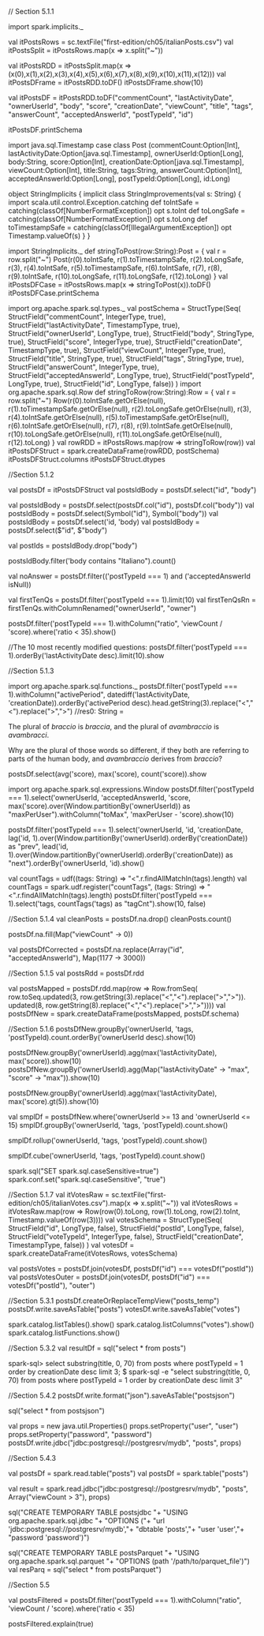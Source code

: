 
// Section 5.1.1

import spark.implicits._

val itPostsRows = sc.textFile("first-edition/ch05/italianPosts.csv")
val itPostsSplit = itPostsRows.map(x => x.split("~"))

val itPostsRDD = itPostsSplit.map(x => (x(0),x(1),x(2),x(3),x(4),x(5),x(6),x(7),x(8),x(9),x(10),x(11),x(12)))
val itPostsDFrame = itPostsRDD.toDF()
itPostsDFrame.show(10)

val itPostsDF = itPostsRDD.toDF("commentCount", "lastActivityDate", "ownerUserId", "body", "score", "creationDate", "viewCount", "title", "tags", "answerCount", "acceptedAnswerId", "postTypeId", "id")

itPostsDF.printSchema

import java.sql.Timestamp
case class Post (commentCount:Option[Int], lastActivityDate:Option[java.sql.Timestamp],
  ownerUserId:Option[Long], body:String, score:Option[Int], creationDate:Option[java.sql.Timestamp],
  viewCount:Option[Int], title:String, tags:String, answerCount:Option[Int],
  acceptedAnswerId:Option[Long], postTypeId:Option[Long], id:Long)

object StringImplicits {
   implicit class StringImprovements(val s: String) {
      import scala.util.control.Exception.catching
      def toIntSafe = catching(classOf[NumberFormatException]) opt s.toInt
      def toLongSafe = catching(classOf[NumberFormatException]) opt s.toLong
      def toTimestampSafe = catching(classOf[IllegalArgumentException]) opt Timestamp.valueOf(s)
   }
}

import StringImplicits._
def stringToPost(row:String):Post = {
  val r = row.split("~")
  Post(r(0).toIntSafe,
    r(1).toTimestampSafe,
    r(2).toLongSafe,
    r(3),
    r(4).toIntSafe,
    r(5).toTimestampSafe,
    r(6).toIntSafe,
    r(7),
    r(8),
    r(9).toIntSafe,
    r(10).toLongSafe,
    r(11).toLongSafe,
    r(12).toLong)
}
val itPostsDFCase = itPostsRows.map(x => stringToPost(x)).toDF()
itPostsDFCase.printSchema

import org.apache.spark.sql.types._
val postSchema = StructType(Seq(
  StructField("commentCount", IntegerType, true),
  StructField("lastActivityDate", TimestampType, true),
  StructField("ownerUserId", LongType, true),
  StructField("body", StringType, true),
  StructField("score", IntegerType, true),
  StructField("creationDate", TimestampType, true),
  StructField("viewCount", IntegerType, true),
  StructField("title", StringType, true),
  StructField("tags", StringType, true),
  StructField("answerCount", IntegerType, true),
  StructField("acceptedAnswerId", LongType, true),
  StructField("postTypeId", LongType, true),
  StructField("id", LongType, false))
  )
import org.apache.spark.sql.Row
def stringToRow(row:String):Row = {
  val r = row.split("~")
  Row(r(0).toIntSafe.getOrElse(null),
    r(1).toTimestampSafe.getOrElse(null),
    r(2).toLongSafe.getOrElse(null),
    r(3),
    r(4).toIntSafe.getOrElse(null),
    r(5).toTimestampSafe.getOrElse(null),
    r(6).toIntSafe.getOrElse(null),
    r(7),
    r(8),
    r(9).toIntSafe.getOrElse(null),
    r(10).toLongSafe.getOrElse(null),
    r(11).toLongSafe.getOrElse(null),
    r(12).toLong)
}
val rowRDD = itPostsRows.map(row => stringToRow(row))
val itPostsDFStruct = spark.createDataFrame(rowRDD, postSchema)
itPostsDFStruct.columns
itPostsDFStruct.dtypes

//Section 5.1.2

val postsDf = itPostsDFStruct
val postsIdBody = postsDf.select("id", "body")

val postsIdBody = postsDf.select(postsDf.col("id"), postsDf.col("body"))
val postsIdBody = postsDf.select(Symbol("id"), Symbol("body"))
val postsIdBody = postsDf.select('id, 'body)
val postsIdBody = postsDf.select($"id", $"body")

val postIds = postsIdBody.drop("body")

postsIdBody.filter('body contains "Italiano").count()

val noAnswer = postsDf.filter(('postTypeId === 1) and ('acceptedAnswerId isNull))

val firstTenQs = postsDf.filter('postTypeId === 1).limit(10)
val firstTenQsRn = firstTenQs.withColumnRenamed("ownerUserId", "owner")

postsDf.filter('postTypeId === 1).withColumn("ratio", 'viewCount / 'score).where('ratio < 35).show()

//The 10 most recently modified questions:
postsDf.filter('postTypeId === 1).orderBy('lastActivityDate desc).limit(10).show

//Section 5.1.3

import org.apache.spark.sql.functions._
postsDf.filter('postTypeId === 1).withColumn("activePeriod", datediff('lastActivityDate, 'creationDate)).orderBy('activePeriod desc).head.getString(3).replace("&lt;","<").replace("&gt;",">")
//res0: String = <p>The plural of <em>braccio</em> is <em>braccia</em>, and the plural of <em>avambraccio</em> is <em>avambracci</em>.</p><p>Why are the plural of those words so different, if they both are referring to parts of the human body, and <em>avambraccio</em> derives from <em>braccio</em>?</p>

postsDf.select(avg('score), max('score), count('score)).show


import org.apache.spark.sql.expressions.Window
postsDf.filter('postTypeId === 1).select('ownerUserId, 'acceptedAnswerId, 'score, max('score).over(Window.partitionBy('ownerUserId)) as "maxPerUser").withColumn("toMax", 'maxPerUser - 'score).show(10)

postsDf.filter('postTypeId === 1).select('ownerUserId, 'id, 'creationDate, lag('id, 1).over(Window.partitionBy('ownerUserId).orderBy('creationDate)) as "prev", lead('id, 1).over(Window.partitionBy('ownerUserId).orderBy('creationDate)) as "next").orderBy('ownerUserId, 'id).show()



val countTags = udf((tags: String) => "&lt;".r.findAllMatchIn(tags).length)
val countTags = spark.udf.register("countTags", (tags: String) => "&lt;".r.findAllMatchIn(tags).length)
postsDf.filter('postTypeId === 1).select('tags, countTags('tags) as "tagCnt").show(10, false)

//Section 5.1.4
val cleanPosts = postsDf.na.drop()
cleanPosts.count()

postsDf.na.fill(Map("viewCount" -> 0))

val postsDfCorrected = postsDf.na.replace(Array("id", "acceptedAnswerId"), Map(1177 -> 3000))

//Section 5.1.5
val postsRdd = postsDf.rdd

val postsMapped = postsDf.rdd.map(row => Row.fromSeq(
  row.toSeq.updated(3, row.getString(3).replace("&lt;","<").replace("&gt;",">")).
    updated(8, row.getString(8).replace("&lt;","<").replace("&gt;",">"))))
val postsDfNew = spark.createDataFrame(postsMapped, postsDf.schema)

//Section 5.1.6
postsDfNew.groupBy('ownerUserId, 'tags, 'postTypeId).count.orderBy('ownerUserId desc).show(10)

postsDfNew.groupBy('ownerUserId).agg(max('lastActivityDate), max('score)).show(10)
postsDfNew.groupBy('ownerUserId).agg(Map("lastActivityDate" -> "max", "score" -> "max")).show(10)

postsDfNew.groupBy('ownerUserId).agg(max('lastActivityDate), max('score).gt(5)).show(10)

val smplDf = postsDfNew.where('ownerUserId >= 13 and 'ownerUserId <= 15)
smplDf.groupBy('ownerUserId, 'tags, 'postTypeId).count.show()

smplDf.rollup('ownerUserId, 'tags, 'postTypeId).count.show()

smplDf.cube('ownerUserId, 'tags, 'postTypeId).count.show()

spark.sql("SET spark.sql.caseSensitive=true")
spark.conf.set("spark.sql.caseSensitive", "true")

//Section 5.1.7
val itVotesRaw = sc.textFile("first-edition/ch05/italianVotes.csv").map(x => x.split("~"))
val itVotesRows = itVotesRaw.map(row => Row(row(0).toLong, row(1).toLong, row(2).toInt, Timestamp.valueOf(row(3))))
val votesSchema = StructType(Seq(
  StructField("id", LongType, false),
  StructField("postId", LongType, false),
  StructField("voteTypeId", IntegerType, false),
  StructField("creationDate", TimestampType, false))
  )
val votesDf = spark.createDataFrame(itVotesRows, votesSchema)

val postsVotes = postsDf.join(votesDf, postsDf("id") === votesDf("postId"))
val postsVotesOuter = postsDf.join(votesDf, postsDf("id") === votesDf("postId"), "outer")

//Section 5.3.1
postsDf.createOrReplaceTempView("posts_temp")
postsDf.write.saveAsTable("posts")
votesDf.write.saveAsTable("votes")

spark.catalog.listTables().show()
spark.catalog.listColumns("votes").show()
spark.catalog.listFunctions.show()

//Section 5.3.2
val resultDf = sql("select * from posts")

spark-sql> select substring(title, 0, 70) from posts where postTypeId = 1 order by creationDate desc limit 3;
$ spark-sql -e "select substring(title, 0, 70) from posts where postTypeId = 1 order by creationDate desc limit 3"

//Section 5.4.2
postsDf.write.format("json").saveAsTable("postsjson")

sql("select * from postsjson")

val props = new java.util.Properties()
props.setProperty("user", "user")
props.setProperty("password", "password")
postsDf.write.jdbc("jdbc:postgresql://postgresrv/mydb", "posts", props)

//Section 5.4.3

val postsDf = spark.read.table("posts")
val postsDf = spark.table("posts")

val result = spark.read.jdbc("jdbc:postgresql://postgresrv/mydb", "posts", Array("viewCount > 3"), props)

sql("CREATE TEMPORARY TABLE postsjdbc "+
  "USING org.apache.spark.sql.jdbc "+
  "OPTIONS ("+
    "url 'jdbc:postgresql://postgresrv/mydb',"+
    "dbtable 'posts',"+
    "user 'user',"+
    "password 'password')")

sql("CREATE TEMPORARY TABLE postsParquet "+
  "USING org.apache.spark.sql.parquet "+
  "OPTIONS (path '/path/to/parquet_file')")
val resParq = sql("select * from postsParquet")

//Section 5.5

val postsFiltered = postsDf.filter('postTypeId === 1).withColumn("ratio", 'viewCount / 'score).where('ratio < 35)

postsFiltered.explain(true)
